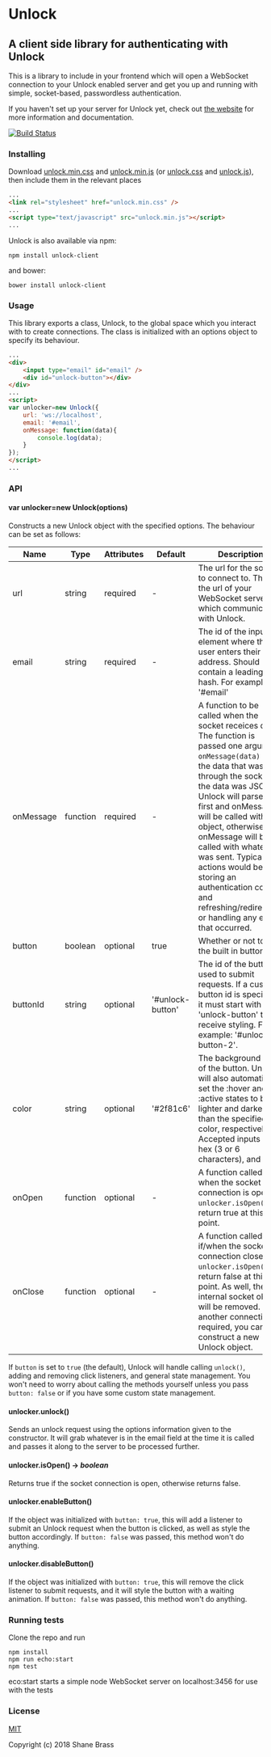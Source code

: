 # Unlock

## A client side library for authenticating with Unlock
This is a library to include in your frontend which will open a WebSocket connection to your Unlock enabled server and get you up and running with simple, socket-based, passwordless authentication.

If you haven't set up your server for Unlock yet, check out [the website](https://www.unlock-auth.com/documentation) for more information and documentation.

[![Build Status](https://travis-ci.org/GuyShane/UnlockClient.svg?branch=master)](https://travis-ci.org/GuyShane/UnlockClient)

### Installing
Download [unlock.min.css](https://raw.githubusercontent.com/GuyShane/UnlockClient/master/src/unlock.min.css) and [unlock.min.js](https://raw.githubusercontent.com/GuyShane/UnlockClient/master/src/unlock.min.js) (or [unlock.css](https://raw.githubusercontent.com/GuyShane/UnlockClient/master/src/unlock.css) and [unlock.js](https://raw.githubusercontent.com/GuyShane/UnlockClient/master/src/unlock.js)), then include them in the relevant places
```html
...
<link rel="stylesheet" href="unlock.min.css" />
...
<script type="text/javascript" src="unlock.min.js"></script>
...
```

Unlock is also available via npm:

`npm install unlock-client`

and bower:

`bower install unlock-client`

### Usage
This library exports a class, Unlock, to the global space which you interact with to create connections. The class is initialized with an options object to specify its behaviour.
```html
...
<div>
    <input type="email" id="email" />
    <div id="unlock-button"></div>
</div>
...
<script>
var unlocker=new Unlock({
    url: 'ws://localhost',
    email: '#email',
    onMessage: function(data){
        console.log(data);
    }
});
</script>
...
```

### API

#### var unlocker=new Unlock(options)
Constructs a new Unlock object with the specified options. The behaviour can be set as follows:

| Name | Type | Attributes | Default | Description |
| ---- | ---- | ---------- | ------- | ----------- |
| url | string | required | - | The url for the socket to connect to. This is the url of your WebSocket server which communicates with Unlock. |
| email | string | required | - | The id of the input element where the user enters their email address. Should contain a leading hash. For example: '#email' |
| onMessage | function | required | - | A function to be called when the socket receices data. The function is passed one argument: `onMessage(data)` It is the data that was sent through the socket. If the data was JSON, Unlock will parse it first and onMessage will be called with the object, otherwise onMessage will be called with whatever was sent. Typical actions would be storing an authentication cookie and refreshing/redirecting, or handling any errors that occurred. |
| button | boolean | optional | true | Whether or not to use the built in button. |
| buttonId | string | optional | '#unlock-button' | The id of the button used to submit requests. If a custom button id is specified, it must start with 'unlock-button' to receive styling. For example: '#unlock-button-2'. |
| color | string | optional | '#2f81c6' | The background color of the button. Unlock will also automatically set the :hover and :active states to be lighter and darker than the specified color, respectively. Accepted inputs are hex (3 or 6 characters), and rgb() |
| onOpen | function | optional | - | A function called when the socket connection is open. `unlocker.isOpen()` will return true at this point. |
| onClose | function | optional | - | A function called if/when the socket connection closes. `unlocker.isOpen()` will return false at this point. As well, the internal socket object will be removed. If another connection is required, you can construct a new Unlock object. |

If `button` is set to `true` (the default), Unlock will handle calling `unlock()`, adding and removing click listeners, and general state management. You won't need to worry about calling the methods yourself unless you pass `button: false` or if you have some custom state management.

#### unlocker.unlock()
Sends an unlock request using the options information given to the constructor. It will grab whatever is in the email field at the time it is called and passes it along to the server to be processed further.

#### unlocker.isOpen() -> *boolean*
Returns true if the socket connection is open, otherwise returns false.

#### unlocker.enableButton()
If the object was initialized with `button: true`, this will add a listener to submit an Unlock request when the button is clicked, as well as style the button accordingly. If `button: false` was passed, this method won't do anything.

#### unlocker.disableButton()
If the object was initialized with `button: true`, this will remove the click listener to submit requests, and it will style the button with a waiting animation. If `button: false` was passed, this method won't do anything.

### Running tests
Clone the repo and run
```
npm install
npm run echo:start
npm test
```
eco:start starts a simple node WebSocket server on localhost:3456 for use with the tests

### License
[MIT](https://opensource.org/licenses/MIT)

Copyright (c) 2018 Shane Brass
